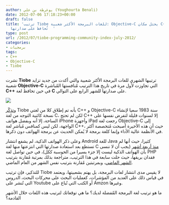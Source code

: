 ```yaml
---
author: يوغرطة بن علي (Youghourta Benali)
date: 2012-07-06 17:18:23+00:00
draft: false
title: 'ترتيب Tiobe للغات البرمجة الأكثر شعبية: Objective-C يحتل مكان C++، ولغة C
  تُحافظ على صدارتها  '
type: post
url: /2012/07/tiobe-programming-community-index-july-2012/
categories:
- برمجيات
tags:
- C++
- Objective-C
- Tiobe
---
```


نشرت **Tiobe** ترتيبها الشهري للغات البرمجة الأكثر شعبية والتي أكدت من جديد تزايد شعبية **Objective-C** التي تجاوزت لأول مرة في تاريخ هذا الترتيب مُنافستها المُباشرة **C++** في حين تحافظ لغة **C** على صدارتها للشهر الرابع على التوالي.




[![](https://www.it-scoop.com/wp-content/uploads/2012/07/TIOBE-Programming-Community-Index-july-2012.png)
](https://www.it-scoop.com/wp-content/uploads/2012/07/TIOBE-Programming-Community-Index-july-2012.png)




و[تذكّر](http://www.tiobe.com/index.php/content/paperinfo/tpci/index.html) Tiobe بأنه تم إطلاق كلا من لغتي C++ و Objective-C سنة 1983 سعيا لإنشاء نسخة كائنية التوجه من لغة C، لكن لم تحتج C++ إلا لسنوات قليلة لتفرض نفسها على الساحة، إلا أنه وبفضل هواتف iPhone وأجهزة iPad رجعت لغة Objective-C إلى الواجهة، لكن ليس كمنافس مُباشر لغة C++، حيث أن هذه الأخيرة أصبحت مُتخصصة أكثر في الأنظمة عالية الأداء وإنما كلغة برمجة لا يُمكن الحديث عن برمجة الهواتف دون ذكرها.




وعلى ذكر الهواتف الذكية، لم يشفع انتشار Android للغة Java كثيرا، حيث أنها لم تستطع بعد استعادة صدارتها التي انتزعتها منها لغة C [منذ أربعة أشهر](https://www.it-scoop.com/2012/04/tiobe-index-for-april-2012/) (يجب أن لا ننسى بأن الهواتف الذكية ليست إلا جزء يسيرا من الحوسبة ككل)، في حين تواصل لغة PHP فقدان بريقها، حيث حلت سابعة في هذا الترتيب، متراجعة بذلك بمرتبة مُقارنة بترتيب [الشهر الماضي](https://www.it-scoop.com/2012/05/tiobe-index-for-may-2012/)، وبمرتبتين مُقارنة بترتيب نفس الشهر من العام الماضي.




للتذكير، فإن ترتيب Tiobe لا يقيس مدى انتشار لغات البرمجة، بل يهتم بشعبيتها، ويعتمد في قياس ذلك على العديد من المؤشرات، كعمليات البحث على محركات البحث، الدروس التي تُنشر على Youtube أو الكتب التي تُباع على Amzon وغيرها.




ما هو ترتيب لغة البرمجة المُفضلة لديك؟ ما هي توقعاتك لترتيب هذه اللغات خلال الأشهر القادمة؟
